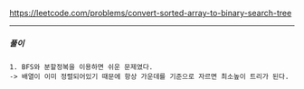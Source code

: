 https://leetcode.com/problems/convert-sorted-array-to-binary-search-tree

---

<h5>풀이</h5>

    1. BFS와 분할정복을 이용하면 쉬운 문제였다.
    -> 배열이 이미 정렬되어있기 때문에 항상 가운데를 기준으로 자르면 최소높이 트리가 된다.

